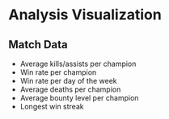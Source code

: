 # Analysis Visualization

## Match Data
- Average kills/assists per champion
- Win rate per champion 
- Win rate per day of the week 
- Average deaths per champion 
- Average bounty level per champion 
- Longest win streak 